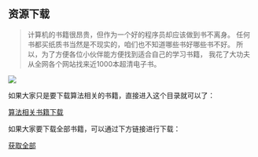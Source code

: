 ## 资源下载

> 计算机的书籍很昂贵，但作为一个好的程序员却应该做到书不离身。
> 任何书都买纸质书当然是不现实的，咱们也不知道哪些书好哪些书不好。
> 所以，为了方便各位小伙伴能方便找到适合自己的学习书籍，
> 我花了大功夫从全网各个网站找来近1000本超清电子书。

![](https://www.geekxh.com/allbook.png)

如果大家只是要下载算法相关的书籍，直接进入这个目录就可以了：

[算法相关书籍下载]()

如果大家要下载全部书籍，可以通过下方链接进行下载：

[获取全部]()
